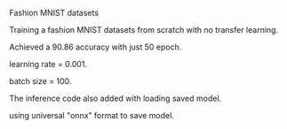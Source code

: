 Fashion MNIST datasets

Training a fashion MNIST datasets from scratch with no transfer learning.

Achieved a 90.86 accuracy with just 50 epoch.

learning rate = 0.001.

batch size = 100.

The inference code also added with loading saved model.

using universal "onnx" format to save model.
